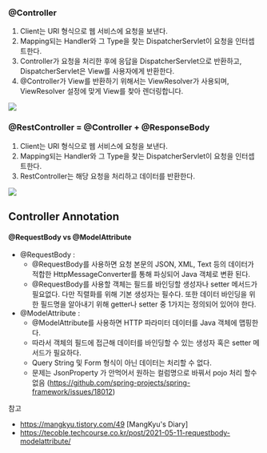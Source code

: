 ### @Controller
1. Client는 URI 형식으로 웹 서비스에 요청을 보낸다.
2. Mapping되는 Handler와 그 Type을 찾는 DispatcherServlet이 요청을 인터셉트한다.
3. Controller가 요청을 처리한 후에 응답을 DispatcherServlet으로 반환하고, DispatcherServlet은 View를 사용자에게 반환한다.
4. @Controller가 View를 반환하기 위해서는 ViewResolver가 사용되며, ViewResolver 설정에 맞게 View를 찾아 렌더링합니다.

![](https://img1.daumcdn.net/thumb/R1280x0/?scode=mtistory2&fname=https%3A%2F%2Fblog.kakaocdn.net%2Fdn%2F2BnED%2Fbtqybg36Dak%2F3HgL3gUKHBSOmyeM4hIn00%2Fimg.png)


### @RestController = @Controller + @ResponseBody
1. Client는 URI 형식으로 웹 서비스에 요청을 보낸다.
2. Mapping되는 Handler와 그 Type을 찾는 DispatcherServlet이 요청을 인터셉트한다.
3. RestController는 해당 요청을 처리하고 데이터를 반환한다.

![](https://img1.daumcdn.net/thumb/R1280x0/?scode=mtistory2&fname=https%3A%2F%2Fblog.kakaocdn.net%2Fdn%2F7bceC%2Fbtqx8K6BbxE%2FLVs4KK74mUj9CZ70uHTsjK%2Fimg.png)





## Controller Annotation

#### @RequestBody vs @ModelAttribute
- @RequestBody : 
  - @RequestBody를 사용하면 요청 본문의 JSON, XML, Text 등의 데이터가 적합한 HttpMessageConverter를 통해 파싱되어 Java 객체로 변환 된다.
  - @RequestBody를 사용할 객체는 필드를 바인딩할 생성자나 setter 메서드가 필요없다. 다만 직렬화를 위해 기본 생성자는 필수다. 또한 데이터 바인딩을 위한 필드명을 알아내기 위해 getter나 setter 중 1가지는 정의되어 있어야 한다.
- @ModelAttribute : 
  - @ModelAttribute를 사용하면 HTTP 파라미터 데이터를 Java 객체에 맵핑한다.
  - 따라서 객체의 필드에 접근해 데이터를 바인딩할 수 있는 생성자 혹은 setter 메서드가 필요하다.
  - Query String 및 Form 형식이 아닌 데이터는 처리할 수 없다.
  - 문제는 JsonProperty 가 안먹어서 원하는 컬럼명으로 바꿔서 pojo 처리 할수 없음 (https://github.com/spring-projects/spring-framework/issues/18012)



참고
- https://mangkyu.tistory.com/49 [MangKyu's Diary]
- https://tecoble.techcourse.co.kr/post/2021-05-11-requestbody-modelattribute/

